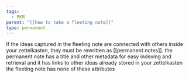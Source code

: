 ```yaml
---
tags:
  - PKM
parent: "[[how to take a fleeting note]]"
type: permanent
---
```

If the ideas captured in the fleeting note are connected with others inside your zettelkasten, they must be rewritten as [[permanent notes]]. 
the permanent note has a title and other metadata for easy indexing and retrieval and it has links to other ideas already stored in your zettelkasten the fleeting note has none of these attributes 